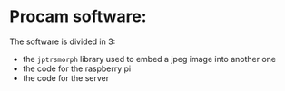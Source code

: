 # Procam software:

The software is divided in 3:
- the `jptrsmorph` library used to embed a jpeg image into another one
- the code for the raspberry pi
- the code for the server